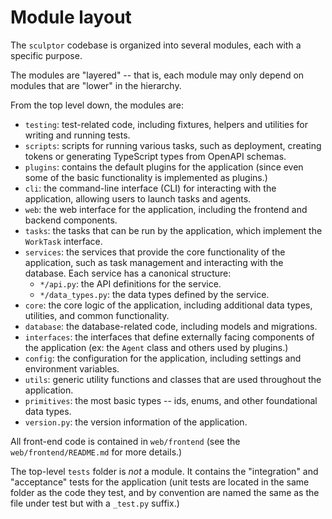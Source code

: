 # Module layout

The `sculptor` codebase is organized into several modules, each with a specific purpose.

The modules are "layered" -- that is, each module may only depend on modules that are "lower" in the hierarchy.

From the top level down, the modules are:

- `testing`: test-related code, including fixtures, helpers and utilities for writing and running tests.
- `scripts`: scripts for running various tasks, such as deployment, creating tokens or generating TypeScript types from OpenAPI schemas.
- `plugins`: contains the default plugins for the application (since even some of the basic functionality is implemented as plugins.)
- `cli`: the command-line interface (CLI) for interacting with the application, allowing users to launch tasks and agents.
- `web`: the web interface for the application, including the frontend and backend components.
- `tasks`: the tasks that can be run by the application, which implement the `WorkTask` interface.
- `services`: the services that provide the core functionality of the application, such as task management and interacting with the database.  Each service has a canonical structure:
  - `*/api.py`: the API definitions for the service.
  - `*/data_types.py`: the data types defined by the service.
- `core`: the core logic of the application, including additional data types, utilities, and common functionality.
- `database`: the database-related code, including models and migrations.
- `interfaces`: the interfaces that define externally facing components of the application (ex: the `Agent` class and others used by plugins.)
- `config`: the configuration for the application, including settings and environment variables.
- `utils`: generic utility functions and classes that are used throughout the application.
- `primitives`: the most basic types -- ids, enums, and other foundational data types.
- `version.py`: the version information of the application.

All front-end code is contained in `web/frontend` (see the `web/frontend/README.md` for more details.)

The top-level `tests` folder is *not* a module.
It contains the "integration" and "acceptance" tests for the application
(unit tests are located in the same folder as the code they test, and by convention are named the same as the file under test but with a `_test.py` suffix.)
